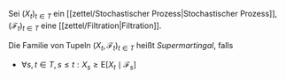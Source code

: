 Sei $(X_t)_{t \in T}$ ein [[zettel/Stochastischer Prozess|Stochastischer Prozess]], $(\mathcal{F}_t)_{t \in T}$ eine [[zettel/Filtration|Filtration]].

Die Familie von Tupeln $(X_t, \mathcal{F}_t)_{t \in T}$ heißt *Supermartingal*, falls
- $\forall s, t \in T, s \le t : X_s \ge \text{E}[X_t \mid \mathcal{F}_s]$